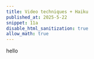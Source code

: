 ```yaml
---
title: Video techniques + Haiku
published_at: 2025-5-22
snippet: 11a
disable_html_sanitization: true
allow_math: true
---
```


hello
